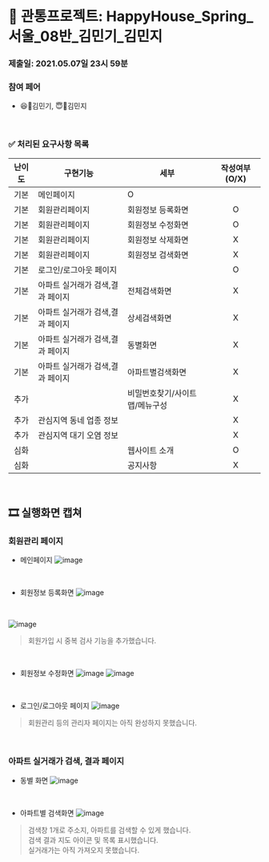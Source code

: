 # 📖 관통프로젝트: HappyHouse_Spring_서울_08반_김민기_김민지 
### 제출일: 2021.05.07일 23시 59분

### 참여 페어
- 😆👳‍김민기, 😇👵김민지

</br>

### ✅ 처리된 요구사항 목록
  
|난이도|구현기능|세부|작성여부(O/X)|
|:---:|---|---|:---:|
|기본|메인페이지|O|
|기본|회원관리페이지|회원정보 등록화면|O|
|기본|회원관리페이지|회원정보 수정화면|O|
|기본|회원관리페이지|회원정보 삭제화면|X|
|기본|회원관리페이지|회원정보 검색화면|X|
|기본|로그인/로그아웃 페이지||O|
|기본|아파트 실거래가 검색,결과 페이지|전체검색화면|X|
|기본|아파트 실거래가 검색,결과 페이지|상세검색화면|X|
|기본|아파트 실거래가 검색,결과 페이지|동별화면|X|
|기본|아파트 실거래가 검색,결과 페이지|아파트별검색화면|X|
|추가||비밀번호찾기/사이트맵/메뉴구성|X|
|추가|관심지역 동네 업종 정보||X|
|추가|관심지역 대기 오염 정보||X|
|심화||웹사이트 소개|O|
|심화||공지사항|X|

</br>

## 🎞 실행화면 캡쳐
### 회원관리 페이지
* 메인페이지
![image](https://user-images.githubusercontent.com/49678555/117465415-a39a1b00-af8c-11eb-96a9-75de5efe2ea3.png)

</br>

* 회원정보 등록화면
![image](https://user-images.githubusercontent.com/49678555/117465964-2b802500-af8d-11eb-84b5-52263cfc30ad.png)

</br>

![image](https://user-images.githubusercontent.com/49678555/117467191-6d5d9b00-af8e-11eb-84cf-b9f5d6834f22.png)
>회원가입 시 중복 검사 기능을 추가했습니다.

</br>

* 회원정보 수정화면
![image](https://user-images.githubusercontent.com/49678555/117465731-f378e200-af8c-11eb-8d60-3ab6b5252de6.png)
![image](https://user-images.githubusercontent.com/49678555/117465791-02f82b00-af8d-11eb-9008-22ae3cf7f79d.png)

</br>

* 로그인/로그아웃 페이지
![image](https://user-images.githubusercontent.com/49678555/117465499-bca2cc00-af8c-11eb-9aef-8079d7022657.png)

> 회원관리 등의 관리자 페이지는 아직 완성하지 못했습니다.

</br>

### 아파트 실거래가 검색, 결과 페이지

* 동별 화면
![image](https://user-images.githubusercontent.com/39117025/117465630-db08c780-af8c-11eb-847f-c0d11bf256f5.png)

</br>

* 아파트별 검색화면
![image](https://user-images.githubusercontent.com/39117025/117465513-bf9dbc80-af8c-11eb-91f5-1ca0a6f93cfa.png)

>검색창 1개로 주소지, 아파트를 검색할 수 있게 했습니다.  
>검색 결과 지도 아이콘 및 목록 표시했습니다.  
>실거래가는 아직 가져오지 못했습니다.




